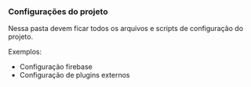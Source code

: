 ### Configurações do projeto

Nessa pasta devem ficar todos os arquivos e scripts de configuração do projeto.

Exemplos:

* Configuração firebase
* Configuração de plugins externos
